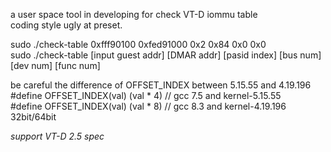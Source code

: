 a user space tool in developing for check VT-D iommu table  
coding style ugly at preset.  

sudo ./check-table 0xfff90100 0xfed91000 0x2 0x84 0x0 0x0   
sudo ./check-table [input guest addr] [DMAR addr] [pasid index] [bus num] [dev num] [func num]  

be careful the difference of OFFSET\_INDEX between 5.15.55 and 4.19.196  
#define OFFSET_INDEX(val)  (val * 4)  // gcc 7.5 and kernel-5.15.55  
#define OFFSET_INDEX(val)  (val * 8) // gcc 8.3 and kernel-4.19.196 32bit/64bit 

*support VT-D 2.5 spec*

